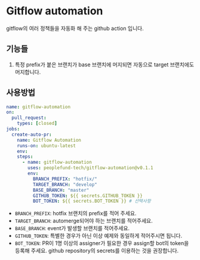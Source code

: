 # Gitflow automation
gitflow의 여러 정책들을 자동화 해 주는 github action 입니다.

## 기능들
1. 특정 prefix가 붙은 브랜치가 base 브랜치에 머지되면 자동으로 target 브랜치에도 머지합니다.

## 사용방법
```yaml
name: gitflow-automation
on:
  pull_request:
    types: [closed]
jobs:
  create-auto-pr:
    name: Gitflow Automation
    runs-on: ubuntu-latest
    env:
    steps:
      - name: gitflow-automation
        uses: peoplefund-tech/gitflow-automation@v0.1.1
        env:
          BRANCH_PREFIX: "hotfix/"
          TARGET_BRANCH: "develop"
          BASE_BRANCH: "master"
          GITHUB_TOKEN: ${{ secrets.GITHUB_TOKEN }}
          BOT_TOKEN: ${{ secrets.BOT_TOKEN }} # 선택사항

```
- `BRANCH_PREFIX`: hotfix 브랜치의 prefix를 적어 주세요.
- `TARGET_BRANCH`: automerge되어야 하는 브랜치를 적어주세요.
- `BASE_BRANCH`: event가 발생할 브랜치를 적어주세요.
- `GITHUB_TOKEN`: 특별한 경우가 아닌 이상 예제와 동일하게 적어주시면 됩니다. 
- `BOT_TOKEN`: PR이 1명 이상의 assigner가 필요한 경우 assign할 bot의 token을 등록해 주세요. github repository의 secrets를 이용하는 것을 권장합니다.
